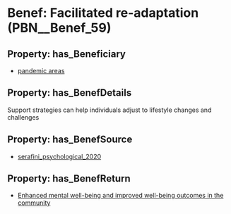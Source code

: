 # Benef: __Facilitated re-adaptation__ (PBN__Benef_59)

## Property: has_Beneficiary

* [pandemic areas](../Stakeholder/PBN__Stakeholder_45)

## Property: has_BenefDetails

Support strategies can help individuals adjust to lifestyle changes and challenges

## Property: has_BenefSource

* [serafini_psychological_2020](../Article/PBN__Article_12)

## Property: has_BenefReturn

* [Enhanced mental well-being and improved well-being outcomes in the community](../BenefReturn/PBN__BenefReturn_59)

